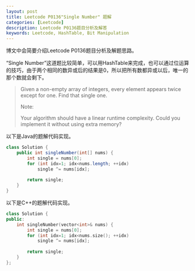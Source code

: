 ```yaml
---
layout: post
title: Leetcode P0136"Single Number" 题解
categories: [Leetcode]
description: Leetcode P0136题目分析及解答
keywords: Leetcode, HashTable, Bit Manipulation
---
```


博文中会简要介绍Leetcode P0136题目分析及解题思路。

“Single Number”这道题比较简单，可以用HashTable来完成，也可以通过位运算的技巧，由于两个相同的数异或后的结果是0，所以把所有数都异或以后，唯一的那个数就会剩下。

> Given a non-empty array of integers, every element appears twice except for one. Find that single one.
> 
> Note:
> 
> Your algorithm should have a linear runtime complexity. Could you implement it without using extra memory?

以下是Java的题解代码实现。
```java
class Solution {
    public int singleNumber(int[] nums) {
        int single = nums[0];
        for (int idx=1; idx<nums.length; ++idx) 
            single ^= nums[idx];
        
        return single;
    }
}
```

以下是C++的题解代码实现。
```cpp
class Solution {
public:
    int singleNumber(vector<int>& nums) {
        int single = nums[0];
        for (int idx=1; idx<nums.size(); ++idx)
            single ^= nums[idx];
        
        return single;
    }
};
```